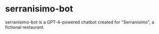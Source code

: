 # serranisimo-bot
serranísimo-bot is a GPT-4-powered chatbot created for "Serranísimo", a fictional restaurant.
